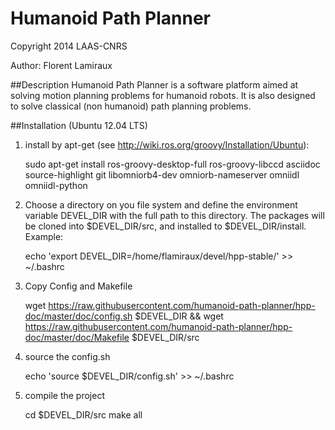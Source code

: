 #  Humanoid Path Planner

Copyright 2014 LAAS-CNRS

Author: Florent Lamiraux

##Description
Humanoid Path Planner is a software platform aimed at solving motion planning
problems for humanoid robots. It is also designed to solve classical (non
humanoid) path planning problems.

##Installation (Ubuntu 12.04 LTS)

1. install by apt-get (see http://wiki.ros.org/groovy/Installation/Ubuntu):
        
    
      sudo apt-get install ros-groovy-desktop-full ros-groovy-libccd asciidoc source-highlight git libomniorb4-dev omniorb-nameserver omniidl omniidl-python
    
2. Choose a directory on you file system and define the environment variable DEVEL_DIR with the full path to this directory. The packages will be cloned into $DEVEL_DIR/src, and installed to $DEVEL_DIR/install. Example:

      echo 'export DEVEL_DIR=/home/flamiraux/devel/hpp-stable/' >> ~/.bashrc

3. Copy Config and Makefile
        
      wget https://raw.githubusercontent.com/humanoid-path-planner/hpp-doc/master/doc/config.sh $DEVEL_DIR && wget https://raw.githubusercontent.com/humanoid-path-planner/hpp-doc/master/doc/Makefile $DEVEL_DIR/src
  
4. source the config.sh
    
      echo 'source $DEVEL_DIR/config.sh' >> ~/.bashrc

5. compile the project

      cd $DEVEL_DIR/src
      make all

